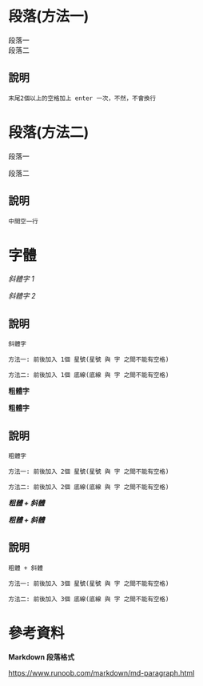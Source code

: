 # 段落(方法一)

段落一  
段落二

## 說明
```
末尾2個以上的空格加上 enter 一次，不然，不會換行
```

# 段落(方法二)

段落一

段落二

## 說明
```
中間空一行
```

# 字體

*斜體字 1*  

_斜體字 2_

## 說明

```
斜體字

方法一: 前後加入 1個 星號(星號 與 字 之間不能有空格)

方法二: 前後加入 1個 底線(底線 與 字 之間不能有空格)
```

**粗體字**  

__粗體字__

## 說明

```
粗體字

方法一: 前後加入 2個 星號(星號 與 字 之間不能有空格)

方法二: 前後加入 2個 底線(底線 與 字 之間不能有空格)
```

***粗體 + 斜體***  

___粗體 + 斜體___

## 說明

```
粗體 + 斜體

方法一: 前後加入 3個 星號(星號 與 字 之間不能有空格)

方法二: 前後加入 3個 底線(底線 與 字 之間不能有空格)
```

# 參考資料
**Markdown 段落格式**

<https://www.runoob.com/markdown/md-paragraph.html>
